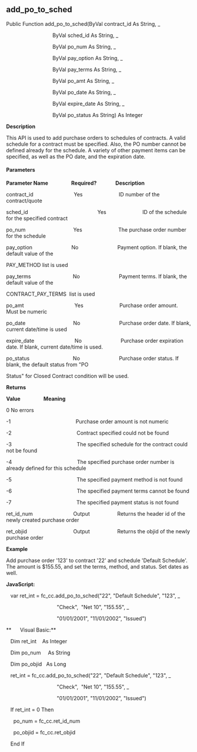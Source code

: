   

add_po_to_sched
-----------------

Public Function add_po_to_sched(ByVal contract_id As String, _

                                ByVal sched_id As String, _

                                ByVal po_num As String, _

                                ByVal pay_option As String, _

                                ByVal pay_terms As String, _

                                ByVal po_amt As String, _

                                ByVal po_date As String, _

                                ByVal expire_date As String, _

                                ByVal po_status As String) As Integer

**Description**

This API is used to add purchase orders to schedules of contracts. A valid schedule for a contract must be specified. Also, the PO number cannot be defined already for the schedule. A variety of other payment items can be specified, as well as the PO date, and the expiration date.

#### Parameters
**Parameter Name**                **Required?**             **Description**

contract_id                            Yes                         ID number of the contract/quote

sched_id                                                Yes                         ID of the schedule for the specified contract

po_num                                 Yes                         The purchase order number for the schedule

pay_option                           No                           Payment option. If blank, the default value of the

PAY_METHOD list is used

pay_terms                             No                           Payment terms. If blank, the default value of the

CONTRACT_PAY_TERMS  list is used

po_amt                                   Yes                         Purchase order amount. Must be numeric

po_date                                 No                           Purchase order date. If blank, current date/time is used

expire_date                            No                           Purchase order expiration date. If blank, current date/time is used.

po_status                              No                           Purchase order status. If blank, the default status from "PO

Status" for Closed Contract condition will be used.

**Returns**

**Value**                **Meaning**

0 No errors

-1                                             Purchase order amount is not numeric

-2                                             Contract specified could not be found

-3                                             The specified schedule for the contract could not be found

-4                                             The specified purchase order number is already defined for this schedule

-5                                             The specified payment method is not found

-6                                             The specified payment terms cannot be found

-7                                             The specified payment status is not found

ret_id_num                            Output                   Returns the header id of the newly created purchase order

ret_objid                                Output                   Returns the objid of the newly purchase order

**Example**

 Add purchase order '123' to contract '22' and schedule 'Default Schedule'. The amount is $155.55, and set the terms, method, and status. Set dates as well.

**JavaScript:**

   var ret_int = fc_cc.add_po_to_sched("22", "Default Schedule", "123", _

                                   "Check",  "Net 10", "155.55", _

                                   "01/01/2001", "11/01/2002", "Issued")

**      Visual Basic:**

   Dim ret_int    As Integer

   Dim po_num     As String

   Dim po_objid   As Long

   ret_int = fc_cc.add_po_to_sched("22", "Default Schedule", "123", _

                                   "Check",  "Net 10", "155.55", _

                                   "01/01/2001", "11/01/2002", "Issued")

   If ret_int = 0 Then

     po_num = fc_cc.ret_id_num

     po_objid = fc_cc.ret_objid

   End If
